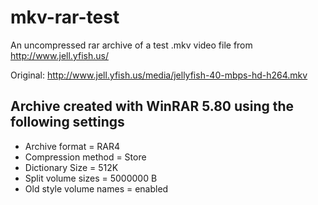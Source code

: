 # mkv-rar-test
An uncompressed rar archive of a test .mkv video file from http://www.jell.yfish.us/

Original: http://www.jell.yfish.us/media/jellyfish-40-mbps-hd-h264.mkv

Archive created with WinRAR 5.80 using the following settings
-------------------
* Archive format = RAR4
* Compression method = Store
* Dictionary Size = 512K
* Split volume sizes = 5000000 B
* Old style volume names = enabled

